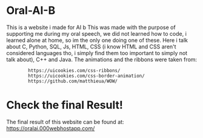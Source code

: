 # Oral-AI-B

This is a website i made for AI b
This was made with the purpose of supporting me during my oral speech, we did not learned how to code, i learned alone at home, so im the only one doing one of these.
Here i talk about C, Python, SQL, Js, HTML, CSS (i know HTML and CSS aren't considered languages tho, i simply find them too important to simply not talk about), C++ and Java.
The animations and the ribbons were taken from: 

            https://uicookies.com/css-ribbons/
            https://uicookies.com/css-border-animation/
            https://github.com/matthieua/WOW/

# Check the final Result!

The final result of this website can be found at: https://oralai.000webhostapp.com/